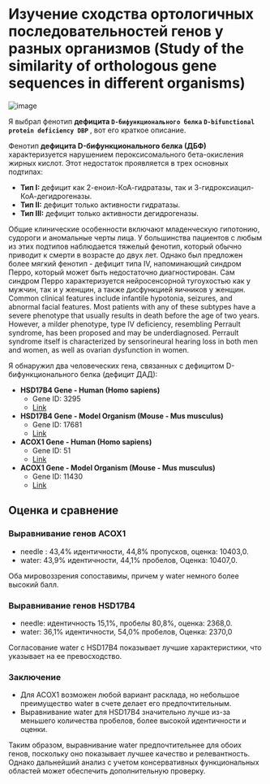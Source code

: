 # Изучение сходства ортологичных последовательностей генов у разных организмов (Study of the similarity of orthologous gene sequences in different organisms)
![image](https://github.com/benmasud/nsu-bio-informatics-1/assets/69720999/d25d4848-6a26-4578-9cae-32c1d0af68fd)


Я выбрал фенотип <strong>дефицита `D-бифункционального белка` `D-bifunctional protein deficiency DBP` </strong>, вот его краткое описание.
<br>
<p>Фенотип <strong>дефицита D-бифункционального белка (ДБФ) </strong> характеризуется нарушением пероксисомального бета-окисления жирных кислот. Этот недостаток проявляется в трех основных подтипах:</p>
<ul>
    <li><strong>Тип I:</strong> дефицит как 2-еноил-КоА-гидратазы, так и 3-гидроксиацил-КоА-дегидрогеназы.</li>
    <li><strong>Тип II:</strong> дефицит только активности гидратазы.</li>
    <li><strong>Тип III:</strong> дефицит только активности дегидрогеназы.</li>
</ul>
Общие клинические особенности включают младенческую гипотонию, судороги и аномальные черты лица. У большинства пациентов с любым из этих подтипов наблюдается тяжелый фенотип, который обычно приводит к смерти в возрасте до двух лет. Однако был предложен более мягкий фенотип - дефицит типа IV, напоминающий синдром Перро, который может быть недостаточно диагностирован. Сам синдром Перро характеризуется нейросенсорной тугоухостью как у мужчин, так и у женщин, а также дисфункцией яичников у женщин.
<br>
Common clinical features include infantile hypotonia, seizures, and abnormal facial features. Most patients with any of these subtypes have a severe phenotype that usually results in death before the age of two years. However, a milder phenotype, type IV deficiency, resembling Perrault syndrome, has been proposed and may be underdiagnosed. Perrault syndrome itself is characterized by sensorineural hearing loss in both men and women, as well as ovarian dysfunction in women.

<br>

Я обнаружил два человеческих гена, связанных с дефицитом D-бифункционального белка (дефицит ДАД):
<ul>
    <li>
        <strong>HSD17B4 Gene - Human (Homo sapiens)</strong>
        <ul>
            <li>Gene ID: 3295</li>
            <li><a href="https://www.ncbi.nlm.nih.gov/gene?Db=gene&Cmd=DetailsSearch&Term=3295">Link</a></li>
        </ul>
    </li>
    <li>
        <strong>HSD17B4 Gene - Model Organism (Mouse - Mus musculus)</strong>
        <ul>
            <li>Gene ID: 17681</li>
            <li><a href="https://www.ncbi.nlm.nih.gov/gene?Db=gene&Cmd=DetailsSearch&Term=17681">Link</a></li>
        </ul>
    </li>
    <li>
        <strong>ACOX1 Gene - Human (Homo sapiens)</strong>
        <ul>
            <li>Gene ID: 51</li>
            <li><a href="https://www.ncbi.nlm.nih.gov/gene?Db=gene&Cmd=DetailsSearch&Term=51">Link</a></li>
        </ul>
    </li>
    <li>
        <strong>ACOX1 Gene - Model Organism (Mouse - Mus musculus)</strong>
        <ul>
            <li>Gene ID: 11430</li>
            <li><a href="https://www.ncbi.nlm.nih.gov/gene?Db=gene&Cmd=DetailsSearch&Term=11430">Link</a></li>
        </ul>
    </li>
</ul>


## Оценка и сравнение

### Выравнивание генов ACOX1

- needle : 43,4% идентичности, 44,8% пропусков, оценка: 10403,0.
- water: 43,9% идентичности, 44,1% пробелов, Оценка: 10407,0.

Оба мировоззрения сопоставимы, причем у water немного более высокий балл.

### Выравнивание генов HSD17B4

- needle: идентичность 15,1%, пробелы 80,8%, оценка: 2368,0.
- water: 36,1% идентичности, 54,0% пробелов, Оценка: 2370,0

Согласование water с HSD17B4 показывает лучшие характеристики, что указывает на ее превосходство.

### Заключение

- Для ACOX1 возможен любой вариант расклада, но небольшое преимущество water в счете делает его предпочтительным.
- Выравнивание water для HSD17B4 значительно лучше из-за меньшего количества пробелов, более высокой идентичности и оценки.

Таким образом, выравнивание water предпочтительнее для обоих генов, поскольку оно показывает лучшее качество и релевантность. Однако дальнейший анализ с учетом консервативных функциональных областей может обеспечить дополнительную проверку.
